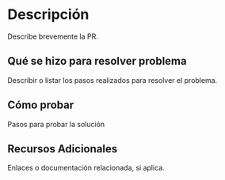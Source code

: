 # Descripción

Describe brevemente la PR.

## Qué se hizo para resolver problema

Describir o listar los pasos realizados para resolver el problema.

## Cómo probar

Pasos para probar la solución

## Recursos Adicionales

Enlaces o documentación relacionada, si aplica.
